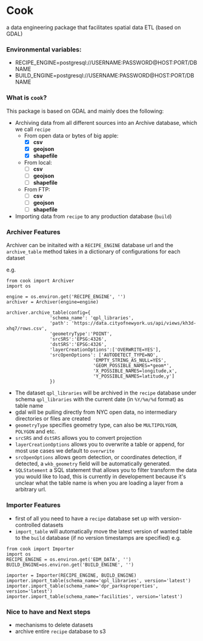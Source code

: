 # Cook
a data engineering package that facilitates spatial data ETL (based on GDAL)

### Environmental variables: 
- RECIPE_ENGINE=postgresql://USERNAME:PASSWORD@HOST:PORT/DBNAME
- BUILD_ENGINE=postgresql://USERNAME:PASSWORD@HOST:PORT/DBNAME

### What is `cook`?
This package is based on GDAL and mainly does the following:
- Archiving data from all different sources into an Archive database, which we call `recipe`
    - From open data or bytes of big apple:
        - [X] __csv__
        - [X] __geojson__
        - [X] __shapefile__
    - From local:
        - [ ] __csv__
        - [ ] __geojson__
        - [ ] __shapefile__
    - From FTP:
        - [ ] __csv__
        - [ ] __geojson__
        - [ ] __shapefile__

- Importing data from `recipe` to any production database (`build`)

### __Archiver__ Features
Archiver can be initaited with a `RECIPE_ENGINE` database url and the `archive_table` method takes in a dictionary of configurations for each dataset

e.g.
```
from cook import Archiver
import os

engine = os.environ.get('RECIPE_ENGINE', '')
archiver = Archiver(engine=engine)

archiver.archive_table(config={
                'schema_name': 'qpl_libraries',
                'path': 'https://data.cityofnewyork.us/api/views/kh3d-xhq7/rows.csv', 
                'geometryType':'POINT',
                'srcSRS':'EPSG:4326',
                'dstSRS':'EPSG:4326',
                'layerCreationOptions':['OVERWRITE=YES'],
                'srcOpenOptions': ['AUTODETECT_TYPE=NO',
                                'EMPTY_STRING_AS_NULL=YES',
                                'GEOM_POSSIBLE_NAMES=*geom*',
                                'X_POSSIBLE_NAMES=longitude,x',
                                'Y_POSSIBLE_NAMES=latitude,y']
                })
```
+ The dataset `qpl_libraries` will be archived in the `recipe` database under schema `qpl_libraries` with the current date (in `%Y/%m/%d` format) as table name
+ gdal will be pulling directly from NYC open data, no intermediary directories or files are created
+ `geometryType` specifies geometry type, can also be `MULTIPOLYGON`, `POLYGON` and etc.
+ `srcSRS` and `dstSRS` allows you to convert projection
+ `layerCreationOptions` allows you to overwrite a table or append, for most use cases we default to `overwrite`
+ `srcOpenOptions` allows geom detection, or coordinates detection, if detected, a `wkb_geometry` field will be automatically generated.
+ `SQLStatement` a SQL statement that allows you to filter transform the data you would like to load, this is currently in developement because it's unclear what the table name is when you are loading a layer from a arbitrary url.

### __Importer__ Features
+ first of all you need to have a `recipe` database set up with version-controlled datasets
+ `import_table` will automatically move the latest version of wanted table to the `build` database (if no version timestamps are specified)
e.g.
```
from cook import Importer
import os
RECIPE_ENGINE = os.environ.get('EDM_DATA', '')
BUILD_ENGINE=os.environ.get('BUILD_ENGINE', '')

importer = Importer(RECIPE_ENGINE, BUILD_ENGINE)
importer.import_table(schema_name='qpl_libraries', version='latest')
importer.import_table(schema_name='dpr_parksproperties', version='latest')
importer.import_table(schema_name='facilities', version='latest')
```

### Nice to have and Next steps
+ mechanisms to delete datasets
+ archive entire `recipe` database to s3